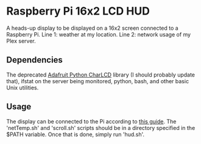 # Raspberry Pi 16x2 LCD HUD
A heads-up display to be displayed on a 16x2 screen connected to a Raspberry Pi. Line 1: weather at my location. Line 2: network usage of my Plex server.

## Dependencies
The deprecated [Adafruit Python CharLCD](https://github.com/adafruit/Adafruit_Python_CharLCD.git) library (I should probably update that), ifstat on the server being monitored, python, bash, and other basic Unix utilities.

## Usage
The display can be connected to the Pi according to [this guide](https://pimylifeup.com/raspberry-pi-lcd-16x2/). The 'netTemp.sh' and 'scroll.sh' scripts should be in a directory specified in the $PATH variable. Once that is done, simply run 'hud.sh'.
